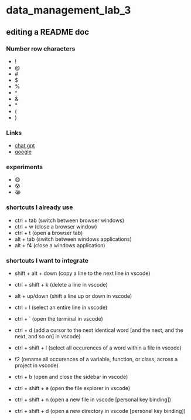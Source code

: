 # data_management_lab_3
## editing a README doc
### Number row characters
- !
- @
- \#
- $
- %
- ^
- &
- \*
- (
- )

### Links

- [chat gpt](https://chatgpt.com/)
- [google](https://www.google.ca/) 

### experiments

- 😄
- 😰
- 😭

### shortcuts I already use

- ctrl + tab (switch between browser windows)
- ctrl + w (close a browser window)
- ctrl + t (open a browser tab)
- alt + tab (switch between windows applications)
- alt + f4 (close a windows application)

### shortcuts I want to integrate
- shift + alt + down (copy a line to the next line in vscode)
- ctrl + shift + k (delete a line in vscode)
- alt + up/down (shift a line up or down in vscode)
- ctrl + l (select an entire line in vscode)

- ctrl + ` (open the terminal in vscode)

- ctrl + d (add a cursor to the next identical word [and the next, and the next, and so on] in vscode)
- ctrl + shift + l (select all occurences of a word within a file in vscode)
- f2 (rename all occurences of a variable, function, or class, across a project in vscode)
- ctrl + b (open and close the sidebar in vscode)

- ctrl + shift + e (open the file explorer in vscode)
- ctrl + shift + n (open a new file in vscode [personal key binding])
- ctrl + shift + d (open a new directory in vscode [personal key binding])